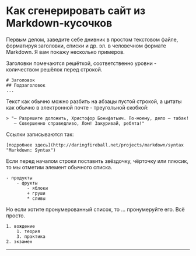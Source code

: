 Как сгенерировать сайт из Markdown-кусочков
===========================================

Первым делом, заведите себе днивник в простом текстовом файле, форматируя заголовки, списки и др. эл. в человечном формате Markdown. Я вам покажу несколько примеров.

Заголовки помечаются решёткой, соответственно уровни - количеством решёлок перед строкой.

    # Заголовок
    ## Подзаголовок
    ...

Текст как обычно можно разбить на абзацы пустой строкой, а цитаты как обычно в электронной почте - треугольной скобкой:

    > "— Разрешите доложить, Христофор Бонифатьич. По-моему, дело — табак!
       — Совершенно справедливо, Лом! Закуривай, ребята!"

Ссылки записываются так:

    [подробнее здесь](http://daringfireball.net/projects/markdown/syntax "Markdown: Syntax")

Если перед началом строки поставить звёздочку, чёрточку или плюсик, то мы отметим элемент обычного списка.

    - продукты
        - фрукты
            - яблоки
            + груши
            * сливы

Но если хотите пронумерованный список, то ... пронумеруйте его. Всё просто.

    1. вождение
        1. теория
        3. практика
    2. экзамен


***
